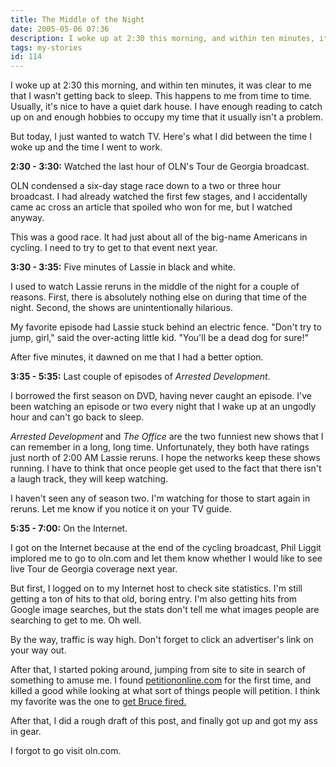```yaml
---
title: The Middle of the Night
date: 2005-05-06 07:36
description: I woke up at 2:30 this morning, and within ten minutes, it was clear to me that I wasn't getting back to sleep.  This happens to me from time to time.  Usually, it's nice to have a quiet dark house.  I have enough reading to catch up on and enough hobbies to occupy my time that it usually isn't a problem.  But today, I just wanted to watch TV.  Here's what I did between the time I woke up and the time I went to work.
tags: my-stories
id: 114
---
```

I woke up at 2:30 this morning, and within ten minutes, it was clear to me that I wasn't getting back to sleep.  This happens to me from time to time.  Usually, it's nice to have a quiet dark house.  I have enough reading to catch up on and enough hobbies to occupy my time that it usually isn't a problem.

But today, I just wanted to watch TV.  Here's what I did between the time I woke up and the time I went to work.

**2:30 - 3:30:**  Watched the last hour of OLN's Tour de Georgia broadcast.  

OLN condensed a six-day stage race down to a two or three hour broadcast.  I had already watched the first few stages, and I accidentally came ac cross an article that spoiled who won for me, but I watched anyway.  

This was a good race.  It had just about all of the big-name Americans in cycling.  I need to try to get to that event next year.

**3:30 - 3:35:**  Five minutes of Lassie in black and white.  

I used to watch Lassie reruns in the middle of the night for a couple of reasons.  First, there is absolutely nothing else on during that time of the night.  Second, the shows are unintentionally hilarious.  

My favorite episode had Lassie stuck behind an electric fence.  "Don't try to jump, girl," said the over-acting little kid.  "You'll be a dead dog for sure!"

After five minutes, it dawned on me that I had a better option.

**3:35 - 5:35:**  Last couple of episodes of <i>Arrested Development</i>.

I borrowed the first season on DVD, having never caught an episode.  I've been watching an episode or two every night that I wake up at an ungodly hour and can't go back to sleep.

<i>Arrested Development</i> and <i>The Office</i> are the two funniest new shows that I can remember in a long, long time.  Unfortunately, they both have ratings just north of 2:00 AM Lassie reruns.  I hope the networks keep these shows running.  I have to think that once people get used to the fact that there isn't a laugh track, they will keep watching.

I haven't seen any of season two.  I'm watching for those to start again in reruns.  Let me know if you notice it on your TV guide.

**5:35 - 7:00:**  On the Internet.  

I got on the Internet because at the end of the cycling broadcast, Phil Liggit implored me to go to oln.com and let them know whether I would like to see live Tour de Georgia coverage next year.  

But first, I logged on to my Internet host to check site statistics.  I'm still getting a ton of hits to that old, boring entry.  I'm also getting hits from Google image searches, but the stats don't tell me what images people are searching to get to me.  Oh well.

By the way, traffic is way high.  Don't forget to click an advertiser's link on your way out.

After that, I started poking around, jumping from site to site in search of something to amuse me.  I found <a href="http://www.petitiononline.com/petition.html" target="_blank">petitiononline.com</a> for the first time, and killed a good while looking at what sort of things people will petition.  I think my favorite was the one to <a href="http://www.petitiononline.com/ih8bruce/petition.html" target="_blank">get Bruce fired.</a>

After that, I did a rough draft of this post, and finally got up and got my ass in gear.

I forgot to go visit oln.com.
